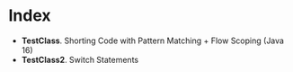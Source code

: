 # Index

- **TestClass**. Shorting Code with Pattern Matching + Flow Scoping (Java 16)
- **TestClass2**. Switch Statements

